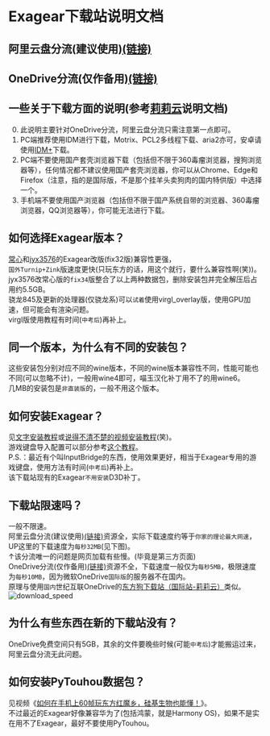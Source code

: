 Exagear下载站说明文档
====
## 阿里云盘分流(建议使用)[(链接)](http://exaserver.glitch.me/Aliyun/)       
## OneDrive分流(仅作备用)[(链接)](https://exaserver.vercel.app/zh-CN/)
## 一些关于下载方面的说明(参考[莉莉云](https://cloud.lilywhite.cc/s/4ZUW)说明文档)
0. 此说明主要针对OneDrive分流，阿里云盘分流只需注意第一点即可。
1. PC端推荐使用IDM进行下载，Motrix、PCL2多线程下载、aria2亦可，安卓请使用[IDM+](https://www.coolapk.com/apk/idm.internet.download.manager.plus)下载。
2. PC端不要使用国产套壳浏览器下载（包括但不限于360毒瘤浏览器，搜狗浏览器等），任何情况都不建议使用国产套壳浏览器，你可以从Chrome、Edge和Firefox（注意，指的是国际版，不是那个挂羊头卖狗肉的国内特供版）中选择一个。
3. 手机端不要使用国产浏览器（包括但不限于国产系统自带的浏览器、360毒瘤浏览器，QQ浏览器等），你可能无法进行下载。
## 如何选择Exagear版本？<br>
[常心](https://tieba.baidu.com/home/main?id=tb.1.f44986ec.UQglrjgA-YCvGVFaYSdprQ)和[jyx3576](https://tieba.baidu.com/home/main?id=tb.1.330cd5f0.b9FLbB9ezJA9oTTOcYVlRA&fr=pb)的Exagear改版(fix32版)兼容性更强，<br>
`国外Turnip+Zink`版速度更快(只玩东方的话，用这个就行，要什么兼容性啊(笑))。<br>
jyx3576改常心版的`fix34`版整合了以上两种数据包，删除安装包并完全解压后占用约5.5GB。       
骁龙845及更新的处理器(仅骁龙系)可以`试着`使用virgl_overlay版，使用GPU加速，但可能会有渲染问题。<br>
virgl版使用教程有时间(`中考后`)再补上。<br>
## 同一个版本，为什么有不同的安装包？       
这些安装包分别对应不同的wine版本，不同的wine版本兼容性不同，性能可能也不同(可以忽略不计)，一般用wine4即可，喵玉汉化补丁用不了的用wine6。       
几MB的安装包是`非直装版`的，一般不用这个版本。
## 如何安装Exagear？<br>
见[文字安装教程](https://mrliu646.rth1.me/exainst.html)或[说得不清不楚的视频安装教程](https://www.bilibili.com/video/BV1LT4y1J7LZ/)(笑)。<br>
游戏键盘导入配置可以部分参考[这个教程](https://www.bilibili.com/read/cv7858676)。<br>
P.S.：最近有个叫InputBridge的东西，使用效果更好，相当于Exagear专用的游戏键盘，使用方法有时间(`中考后`)再补上。  
该下载站现有的Exagear`不用安装`D3D补丁。<br>
## 下载站限速吗？<br>
一般不限速。      
阿里云盘分流(建议使用)[(链接)](https://mrl646.vercel.app/AliyunDrive/)资源全，实际下载速度约等于`你家的理论最大网速`，UP这里的下载速度为`每秒32MB`(见下图)。        
↑该分流唯一的问题是网页加载有些慢。(毕竟是第三方页面)       
OneDrive分流(仅作备用)[(链接)](https://exaserver.vercel.app/zh-CN/)资源不全，下载速度一般仅为`每秒5MB`，极限速度为`每秒10MB`，因为微软OneDrive`国际版`的服务器不在国内。<br>
原理与使用`国内`世纪互联OneDrive的[东方狗下载站（国际站-莉莉云）](https://cloud.lilywhite.cc/s/4ZUW?path=%2F)类似。<br>
![download_speed](https://mrl646.vercel.app/AliyunDrive/speed1.png "*神的上升*")<br>
## 为什么有些东西在新的下载站没有？<br>
OneDrive免费空间只有5GB，其余的文件要晚些时候(可能`中考后`)才能搬运过来，       
阿里云盘分流无此问题。
## 如何安装PyTouhou数据包？<br>
见视频《[如何在手机上60帧玩东方红魔乡，硅基生物也能懂！](https://www.bilibili.com/video/BV1e44y1y7A4/)》。  
不过最近的Exagear好像兼容华为了(包括鸿蒙，就是Harmony OS)，如果不是实在用不了Exagear，最好不要使用PyTouhou。